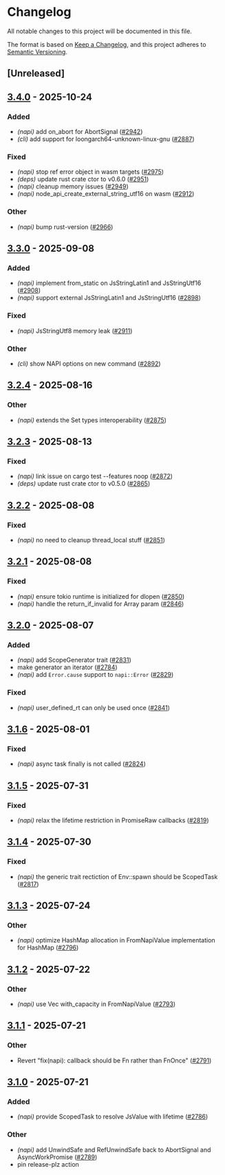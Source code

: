 # Changelog

All notable changes to this project will be documented in this file.

The format is based on [Keep a Changelog](https://keepachangelog.com/en/1.0.0/),
and this project adheres to [Semantic Versioning](https://semver.org/spec/v2.0.0.html).

## [Unreleased]

## [3.4.0](https://github.com/napi-rs/napi-rs/compare/napi-v3.3.0...napi-v3.4.0) - 2025-10-24

### Added

- *(napi)* add on_abort for AbortSignal ([#2942](https://github.com/napi-rs/napi-rs/pull/2942))
- *(cli)* add support for loongarch64-unknown-linux-gnu ([#2887](https://github.com/napi-rs/napi-rs/pull/2887))

### Fixed

- *(napi)* stop ref error object in wasm targets ([#2975](https://github.com/napi-rs/napi-rs/pull/2975))
- *(deps)* update rust crate ctor to v0.6.0 ([#2951](https://github.com/napi-rs/napi-rs/pull/2951))
- *(napi)* cleanup memory issues ([#2949](https://github.com/napi-rs/napi-rs/pull/2949))
- *(napi)* node_api_create_external_string_utf16 on wasm ([#2912](https://github.com/napi-rs/napi-rs/pull/2912))

### Other

- *(napi)* bump rust-version ([#2966](https://github.com/napi-rs/napi-rs/pull/2966))

## [3.3.0](https://github.com/napi-rs/napi-rs/compare/napi-v3.2.4...napi-v3.3.0) - 2025-09-08

### Added

- *(napi)* implement from_static on JsStringLatin1 and JsStringUtf16 ([#2908](https://github.com/napi-rs/napi-rs/pull/2908))
- *(napi)* support external JsStringLatin1 and JsStringUtf16 ([#2898](https://github.com/napi-rs/napi-rs/pull/2898))

### Fixed

- *(napi)* JsStringUtf8 memory leak ([#2911](https://github.com/napi-rs/napi-rs/pull/2911))

### Other

- *(cli)* show NAPI options on new command ([#2892](https://github.com/napi-rs/napi-rs/pull/2892))

## [3.2.4](https://github.com/napi-rs/napi-rs/compare/napi-v3.2.3...napi-v3.2.4) - 2025-08-16

### Other

- *(napi)* extends the Set types interoperability ([#2875](https://github.com/napi-rs/napi-rs/pull/2875))

## [3.2.3](https://github.com/napi-rs/napi-rs/compare/napi-v3.2.2...napi-v3.2.3) - 2025-08-13

### Fixed

- *(napi)* link issue on cargo test --features noop ([#2872](https://github.com/napi-rs/napi-rs/pull/2872))
- *(deps)* update rust crate ctor to v0.5.0 ([#2865](https://github.com/napi-rs/napi-rs/pull/2865))

## [3.2.2](https://github.com/napi-rs/napi-rs/compare/napi-v3.2.1...napi-v3.2.2) - 2025-08-08

### Fixed

- *(napi)* no need to cleanup thread_local stuff ([#2851](https://github.com/napi-rs/napi-rs/pull/2851))

## [3.2.1](https://github.com/napi-rs/napi-rs/compare/napi-v3.2.0...napi-v3.2.1) - 2025-08-08

### Fixed

- *(napi)* ensure tokio runtime is initialized for dlopen ([#2850](https://github.com/napi-rs/napi-rs/pull/2850))
- *(napi)* handle the return_if_invalid for Array param ([#2846](https://github.com/napi-rs/napi-rs/pull/2846))

## [3.2.0](https://github.com/napi-rs/napi-rs/compare/napi-v3.1.6...napi-v3.2.0) - 2025-08-07

### Added

- *(napi)* add ScopeGenerator trait ([#2831](https://github.com/napi-rs/napi-rs/pull/2831))
- make generator an iterator ([#2784](https://github.com/napi-rs/napi-rs/pull/2784))
- *(napi)* add `Error.cause` support to `napi::Error` ([#2829](https://github.com/napi-rs/napi-rs/pull/2829))

### Fixed

- *(napi)* user_defined_rt can only be used once ([#2841](https://github.com/napi-rs/napi-rs/pull/2841))

## [3.1.6](https://github.com/napi-rs/napi-rs/compare/napi-v3.1.5...napi-v3.1.6) - 2025-08-01

### Fixed

- *(napi)* async task finally is not called ([#2824](https://github.com/napi-rs/napi-rs/pull/2824))

## [3.1.5](https://github.com/napi-rs/napi-rs/compare/napi-v3.1.4...napi-v3.1.5) - 2025-07-31

### Fixed

- *(napi)* relax the lifetime restriction in PromiseRaw callbacks ([#2819](https://github.com/napi-rs/napi-rs/pull/2819))

## [3.1.4](https://github.com/napi-rs/napi-rs/compare/napi-v3.1.3...napi-v3.1.4) - 2025-07-30

### Fixed

- *(napi)* the generic trait rectiction of Env::spawn should be ScopedTask ([#2817](https://github.com/napi-rs/napi-rs/pull/2817))

## [3.1.3](https://github.com/napi-rs/napi-rs/compare/napi-v3.1.2...napi-v3.1.3) - 2025-07-24

### Other

- *(napi)* optimize HashMap allocation in FromNapiValue implementation for HashMap ([#2796](https://github.com/napi-rs/napi-rs/pull/2796))

## [3.1.2](https://github.com/napi-rs/napi-rs/compare/napi-v3.1.1...napi-v3.1.2) - 2025-07-22

### Other

- *(napi)* use Vec with_capacity in FromNapiValue ([#2793](https://github.com/napi-rs/napi-rs/pull/2793))

## [3.1.1](https://github.com/napi-rs/napi-rs/compare/napi-v3.1.0...napi-v3.1.1) - 2025-07-21

### Other

- Revert "fix(napi): callback should be Fn rather than FnOnce" ([#2791](https://github.com/napi-rs/napi-rs/pull/2791))

## [3.1.0](https://github.com/napi-rs/napi-rs/compare/napi-v3.0.0...napi-v3.1.0) - 2025-07-21

### Added

- *(napi)* provide ScopedTask to resolve JsValue with lifetime ([#2786](https://github.com/napi-rs/napi-rs/pull/2786))

### Other

- *(napi)* add UnwindSafe and RefUnwindSafe back to AbortSignal and AsyncWorkPromise ([#2789](https://github.com/napi-rs/napi-rs/pull/2789))
- pin release-plz action

